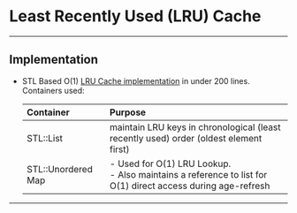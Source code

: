 Least Recently Used (LRU) Cache
===================

----------------------------------------------------------------------------------------
Implementation
--------------------------------------------
- STL Based O(1) [LRU Cache implementation](./lru/lru.h) in under 200 lines. Containers used:
  
  | Container          | Purpose                                                     |
  |:-------------------|:------------------------------------------------------------|
  | STL::List          | maintain LRU keys in chronological (least recently used) order (oldest element first) |
  | STL::Unordered Map | - Used for O(1) LRU Lookup. <br> - Also maintains a reference to list for O(1) direct access during age-refresh |

----------------------------------------------------------------------------------------
